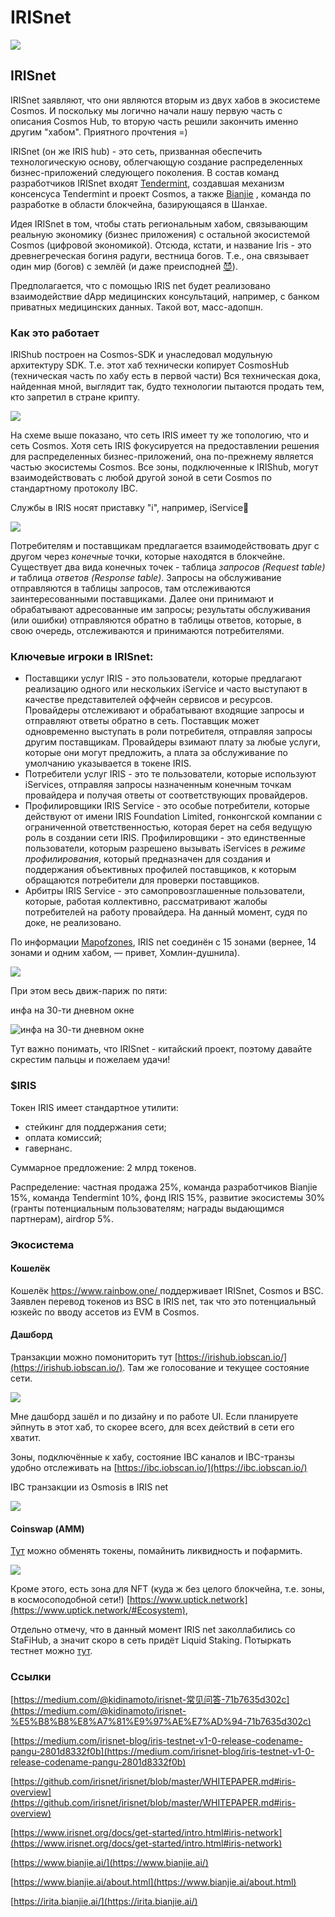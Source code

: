 # IRISnet

![](https://img3.teletype.in/files/2b/a9/2ba9570d-28d8-43fb-9d07-11bf5c547dfa.png)

## IRISnet

IRISnet заявляют, что они являются вторым из двух хабов в экосистеме Cosmos. И поскольку мы логично начали нашу первую часть с описания Cosmos Hub, то вторую часть решили закончить именно другим "хабом". Приятного прочтения =)

IRISnet (он же IRIS hub) - это сеть, призванная обеспечить технологическую основу, облегчающую создание распределенных бизнес-приложений следующего поколения. В состав команд разработчиков IRISnet входят [Tendermint](https://tendermint.com/), создавшая механизм консенсуса Tendermint и проект Cosmos, а также [Bianjie](http://www.bianjie.ai/) , команда по разработке в области блокчейна, базирующаяся в Шанхае.

Идея IRISnet в том, чтобы стать региональным хабом, связывающим реальную экономику (бизнес приложения) с остальной экосистемой Cosmos (цифровой экономикой). Отсюда, кстати, и название Iris - это древнегреческая богиня радуги, вестница богов. Т.е., она связывает один мир (богов) с землёй (и даже преисподней [😈](https://emojitool.ru/smiling-face-with-horns)).

Предполагается, что с помощью IRIS net будет реализовано взаимодействие dApp медицинских консультаций, например, с банком приватных медицинских данных. Такой вот, масс-адопшн.

### **Как это работает** <a href="#utvy" id="utvy"></a>

IRIShub построен на Cosmos-SDK и унаследовал модульную архитектуру SDK. Т.е. этот хаб технически копирует CosmosHub (техническая часть по хабу есть в первой части) Вся техническая дока, найденная мной, выглядит так, будто технологии пытаются продать тем, кто запретил в стране крипту.

![](https://telegra.ph/file/af88597e8f5c54e72f285.png)

На схеме выше показано, что сеть IRIS имеет ту же топологию, что и сеть Cosmos. Хотя сеть IRIS фокусируется на предоставлении решения для распределенных бизнес-приложений, она по-прежнему является частью экосистемы Cosmos. Все зоны, подключенные к IRIShub, могут взаимодействовать с любой другой зоной в сети Cosmos по стандартному протоколу IBC.

Службы в IRIS носят приставку "i", например, iService🤣

![](https://telegra.ph/file/0e358170e63684316d072.png)

Потребителям и поставщикам предлагается взаимодействовать друг с другом через _конечные_ точки, которые находятся в блокчейне. Существует два вида конечных точек - таблица _запросов (Request table) и_ таблица _ответов (Response table)_. Запросы на обслуживание отправляются в таблицы запросов, там отслеживаются заинтересованными поставщиками. Далее они принимают и обрабатывают адресованные им запросы; результаты обслуживания (или ошибки) отправляются обратно в таблицы ответов, которые, в свою очередь, отслеживаются и принимаются потребителями.

### Ключевые игроки в IRISnet:

* Поставщики услуг IRIS - это пользователи, которые предлагают реализацию одного или нескольких iService и часто выступают в качестве представителей оффчейн сервисов и ресурсов. Провайдеры отслеживают и обрабатывают входящие запросы и отправляют ответы обратно в сеть. Поставщик может одновременно выступать в роли потребителя, отправляя запросы другим поставщикам. Провайдеры взимают плату за любые услуги, которые они могут предложить, а плата за обслуживание по умолчанию указывается в токене IRIS.
* Потребители услуг IRIS - это те пользователи, которые используют iServices, отправляя запросы назначенным конечным точкам провайдера и получая ответы от соответствующих провайдеров.
* Профилировщики IRIS Service - это особые потребители, которые действуют от имени IRIS Foundation Limited, гонконгской компании с ограниченной ответственностью, которая берет на себя ведущую роль в создании сети IRIS. Профилировщики - это единственные пользователи, которым разрешено вызывать iServices в _режиме профилирования_, который предназначен для создания и поддержания объективных профилей поставщиков, к которым обращаются потребители для проверки поставщиков.
* Арбитры IRIS Service - это самопровозглашенные пользователи, которые, работая коллективно, рассматривают жалобы потребителей на работу провайдера. На данный момент, судя по доке, не реализовано.

По информации [Mapofzones](https://mapofzones.com/zone?period=24\&source=irishub-1\&tableOrderBy=volume\_in\&tableOrderSort=desc\&testnet=false), IRIS net соединён с 15 зонами (вернее, 14 зонами и одним хабом, — привет, Хомлин-душнила).

![](https://telegra.ph/file/a50fbc5899a3da82bc5f9.png)

При этом весь движ-париж по пяти:

инфа на 30-ти дневном окне

![инфа на 30-ти дневном окне](https://telegra.ph/file/71a07fafd2a519241e6c9.png)

Тут важно понимать, что IRISnet - китайский проект, поэтому давайте скрестим пальцы и пожелаем удачи!

### **$IRIS** <a href="#s9yo" id="s9yo"></a>

Токен IRIS имеет стандартное утилити:

* стейкинг для поддержания сети;
* оплата комиссий;
* гавернанс.

Суммарное предложение: 2 млрд токенов.

Распределение: частная продажа 25%, команда разработчиков Bianjie 15%, команда Tendermint 10%, фонд IRIS 15%, развитие экосистемы 30% (гранты потенциальным пользователям; награды выдающимся партнерам), airdrop 5%.

### **Экосистема** <a href="#hlmx" id="hlmx"></a>

#### **Кошелёк**

Кошелёк [https://www.rainbow.one/ ](https://www.rainbow.one/)поддерживает IRISnet, Cosmos и BSC. Заявлен перевод токенов из BSC в IRIS net, так что это потенциальный юзкейс по вводу ассетов из EVM в Cosmos.

#### **Дашборд**

Транзакции можно помониторить тут [https://irishub.iobscan.io/](https://irishub.iobscan.io/). Там же голосование и текущее состояние сети.

![](https://telegra.ph/file/9a37867a5fe25393aa6b1.png)

Мне дашборд зашёл и по дизайну и по работе UI. Если планируете эйпнуть в этот хаб, то скорее всего, для всех действий в сети его хватит.

Зоны, подключённые к хабу, состояние IBC каналов и IBC-транзы удобно отслеживать на [https://ibc.iobscan.io/](https://ibc.iobscan.io/)

IBC транзакции из Osmosis в IRIS net

![](https://telegra.ph/file/52d3ee7984d520ad2fe70.png)

#### **Coinswap (АММ)**

[Тут](https://coinswap.market/) можно обменять токены, помайнить ликвидность и пофармить.

![](https://telegra.ph/file/4c55333b5ea6dd705a2e5.png)

Кроме этого, есть зона для NFT (куда ж без целого блокчейна, т.е. зоны, в космосоподобной сети!) [https://www.uptick.network](https://www.uptick.network/#Ecosystem),

Отдельно отмечу, что в данный момент IRIS net заколлабились со StaFiHub, а значит скоро в сеть придёт Liquid Staking. Потыркать тестнет можно [тут](https://test-app.stafihub.io/rToken).

### **Ссылки** <a href="#mzdq" id="mzdq"></a>

[https://medium.com/@kidinamoto/irisnet-常见问答-71b7635d302c](https://medium.com/@kidinamoto/irisnet-%E5%B8%B8%E8%A7%81%E9%97%AE%E7%AD%94-71b7635d302c)

[https://medium.com/irisnet-blog/iris-testnet-v1-0-release-codename-pangu-2801d8332f0b](https://medium.com/irisnet-blog/iris-testnet-v1-0-release-codename-pangu-2801d8332f0b)

[https://github.com/irisnet/irisnet/blob/master/WHITEPAPER.md#iris-overview](https://github.com/irisnet/irisnet/blob/master/WHITEPAPER.md#iris-overview)

[https://www.irisnet.org/docs/get-started/intro.html#iris-network](https://www.irisnet.org/docs/get-started/intro.html#iris-network)

[https://www.bianjie.ai/](https://www.bianjie.ai/)

[https://www.bianjie.ai/about.html](https://www.bianjie.ai/about.html)

[https://irita.bianjie.ai/](https://irita.bianjie.ai/)
